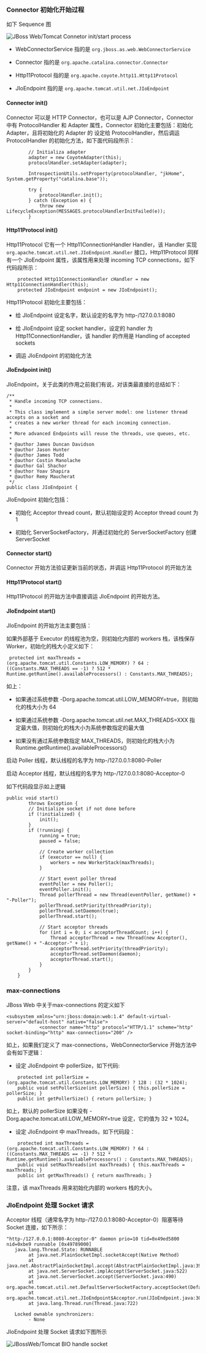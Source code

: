 ### Connector 初始化开始过程

如下 Sequence 图

![JBoss Web/Tomcat Connetor init/start process](http-connector-JIoEndpoint.png)

* WebConnectorService 指的是 `org.jboss.as.web.WebConnectorService`

* Connector 指的是 `org.apache.catalina.connector.Connector`

* Http11Protocol 指的是 `org.apache.coyote.http11.Http11Protocol`

* JIoEndpoint 指的是 `org.apache.tomcat.util.net.JIoEndpoint`

#### Connector init() 

Connector 可以是 HTTP Connector，也可以是 AJP Connector，Connector 中有 ProtocolHandler 和 Adapter 属性，Connector 初始化主要包括：初始化 Adapter，且将初始化的 Adapter 的 设定给 ProtocolHandler，然后调运 ProtocolHandler 的初始化方法，如下面代码段所示：

~~~
        // Initializa adapter
        adapter = new CoyoteAdapter(this);
        protocolHandler.setAdapter(adapter);

        IntrospectionUtils.setProperty(protocolHandler, "jkHome", System.getProperty("catalina.base"));

        try {
            protocolHandler.init();
        } catch (Exception e) {
            throw new LifecycleException(MESSAGES.protocolHandlerInitFailed(e));
        }
~~~ 

#### Http11Protocol init()

Http11Protocol 它有一个 Http11ConnectionHandler Handler，该 Handler 实现 `org.apache.tomcat.util.net.JIoEndpoint.Handler` 接口，Http11Protocol 同样有一个 JIoEndpoint 属性，该属性用来处理 incoming TCP connections，如下代码段所示：

~~~
    protected Http11ConnectionHandler cHandler = new Http11ConnectionHandler(this);
    protected JIoEndpoint endpoint = new JIoEndpoint();
~~~

Http11Protocol 初始化主要包括： 

* 给 JIoEndpoint 设定名字，默认设定的名字为 http-/127.0.0.1:8080

* 给 JIoEndpoint 设定 socket handler，设定的 handler 为 Http11ConnectionHandler，该 handler 的作用是 Handling of accepted sockets

* 调运 JIoEndpoint 的初始化方法


#### JIoEndpoint init()

JIoEndpoint，关于此类的作用之前我们有说，对该类最直接的总结如下：

~~~
/**
 * Handle incoming TCP connections.
 *
 * This class implement a simple server model: one listener thread accepts on a socket and
 * creates a new worker thread for each incoming connection.
 *
 * More advanced Endpoints will reuse the threads, use queues, etc.
 *
 * @author James Duncan Davidson
 * @author Jason Hunter
 * @author James Todd
 * @author Costin Manolache
 * @author Gal Shachor
 * @author Yoav Shapira
 * @author Remy Maucherat
 */
public class JIoEndpoint {
~~~

JIoEndpoint 初始化包括：

* 初始化 Acceptor thread count，默认初始设定的 Acceptor thread count 为 1

* 初始化 ServerSocketFactory，并通过初始化的 ServerSocketFactory 创建 ServerSocket


#### Connector start() 

Connector 开始方法验证更新当前的状态，并调运 Http11Protocol 的开始方法

#### Http11Protocol start()

Http11Protocol 的开始方法中直接调运 JIoEndpoint 的开始方法。

#### JIoEndpoint start() 

JIoEndpoint 的开始方法主要包括：

如果外部基于 Executor 的线程池为空，则初始化内部的 workers 栈，该栈保存Worker，初始化的栈大小定义如下：

~~~
 protected int maxThreads = (org.apache.tomcat.util.Constants.LOW_MEMORY) ? 64 : ((Constants.MAX_THREADS == -1) ? 512 * Runtime.getRuntime().availableProcessors() : Constants.MAX_THREADS);
~~~

如上：

* 如果通过系统参数 -Dorg.apache.tomcat.util.LOW_MEMORY=true，则初始化的栈大小为 64 

* 如果通过系统参数 -Dorg.apache.tomcat.util.net.MAX_THREADS=XXX 指定最大值，则初始化的栈大小为系统参数指定的最大值 

* 如果没有通过系统参数指定 MAX_THREADS，则初始化的栈大小为Runtime.getRuntime().availableProcessors()

启动 Poller 线程，默认线程的名字为 http-/127.0.0.1:8080-Poller

启动 Acceptor 线程，默认线程的名字为 http-/127.0.0.1:8080-Acceptor-0

如下代码段显示如上逻辑

~~~
public void start()
        throws Exception {
        // Initialize socket if not done before
        if (!initialized) {
            init();
        }
        if (!running) {
            running = true;
            paused = false;

            // Create worker collection
            if (executor == null) {
                workers = new WorkerStack(maxThreads);
            }

            // Start event poller thread
            eventPoller = new Poller();
            eventPoller.init();
            Thread pollerThread = new Thread(eventPoller, getName() + "-Poller");
            pollerThread.setPriority(threadPriority);
            pollerThread.setDaemon(true);
            pollerThread.start();

            // Start acceptor threads
            for (int i = 0; i < acceptorThreadCount; i++) {
                Thread acceptorThread = new Thread(new Acceptor(), getName() + "-Acceptor-" + i);
                acceptorThread.setPriority(threadPriority);
                acceptorThread.setDaemon(daemon);
                acceptorThread.start();
            }
        }
    }
~~~ 

### max-connections

JBoss Web 中关于max-connections 的定义如下

~~~
<subsystem xmlns="urn:jboss:domain:web:1.4" default-virtual-server="default-host" native="false">
            <connector name="http" protocol="HTTP/1.1" scheme="http" socket-binding="http" max-connections="200" />
~~~

如上，如果我们定义了 max-connections，WebConnectorService 开始方法中会有如下逻辑：

* 设定 JIoEndpoint 中 pollerSize，如下代码:

~~~
    protected int pollerSize = (org.apache.tomcat.util.Constants.LOW_MEMORY) ? 128 : (32 * 1024);
    public void setPollerSize(int pollerSize) { this.pollerSize = pollerSize; }
    public int getPollerSize() { return pollerSize; }
~~~

如上，默认的 pollerSize 如果没有 -Dorg.apache.tomcat.util.LOW_MEMORY=true 设定，它的值为 32 * 1024。

* 设定 JIoEndpoint 中 maxThreads，如下代码段：

~~~
    protected int maxThreads = (org.apache.tomcat.util.Constants.LOW_MEMORY) ? 64 : ((Constants.MAX_THREADS == -1) ? 512 * Runtime.getRuntime().availableProcessors() : Constants.MAX_THREADS);
    public void setMaxThreads(int maxThreads) { this.maxThreads = maxThreads; }
    public int getMaxThreads() { return maxThreads; }
~~~

注意，该 maxThreads 用来初始化内部的 workers 栈的大小。


### JIoEndpoint 处理 Socket 请求

Acceptor 线程（通常名字为 http-/127.0.0.1:8080-Acceptor-0）阻塞等待 Socket 连接，如下所示：

~~~
"http-/127.0.0.1:8080-Acceptor-0" daemon prio=10 tid=0x49ed5800 nid=0xbe9 runnable [0x49789000]
   java.lang.Thread.State: RUNNABLE
        at java.net.PlainSocketImpl.socketAccept(Native Method)
        at java.net.AbstractPlainSocketImpl.accept(AbstractPlainSocketImpl.java:398)
        at java.net.ServerSocket.implAccept(ServerSocket.java:522)
        at java.net.ServerSocket.accept(ServerSocket.java:490)
        at org.apache.tomcat.util.net.DefaultServerSocketFactory.acceptSocket(DefaultServerSocketFactory.java:61)
        at org.apache.tomcat.util.net.JIoEndpoint$Acceptor.run(JIoEndpoint.java:309)
        at java.lang.Thread.run(Thread.java:722)

   Locked ownable synchronizers:
        - None
~~~

JIoEndpoint 处理 Socket 请求如下图所示

![JBossWeb/Tomcat BIO handle socket](http-connector-bio-handle-socket.png)
